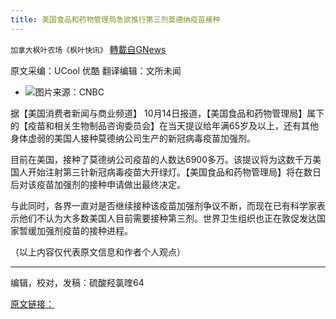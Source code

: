 ```yaml
---
title: 美国食品和药物管理局急欲推行第三剂莫德纳疫苗接种
---
```

`加拿大枫叶农场《枫叶快讯》` [轉載自GNews](https://gnews.org/zh-hans/1595125/)

原文采编：UCool 优酷 翻译编辑：文所未闻

- ![](https://assets.gnews.org/wp-content/uploads/2021/10/mdn-edited.jpg)图片来源：CNBC


据【美国消费者新闻与商业频道】 10月14日报道，【美国食品和药物管理局】属下的【疫苗和相关生物制品咨询委员会】在当天提议给年满65岁及以上，还有其他身体虚弱的美国人接种莫德纳公司生产的新冠病毒疫苗加强剂。

目前在美国，接种了莫德纳公司疫苗的人数达6900多万。该提议将为这数千万美国人开始注射第三针新冠病毒疫苗大开绿灯。【美国食品和药物管理局】将在数日后对该疫苗加强剂的接种申请做出最终决定。

与此同时，各界一直对是否继续接种该疫苗加强剂争议不断，而现在已有科学家表示他们不认为大多数美国人目前需要接种第三剂。世界卫生组织也正在敦促发达国家暂缓加强剂疫苗的接种进程。

（以上内容仅代表原文信息和作者个人观点）

* * *

编辑，校对，发稿：硫酸羟氯喹64

[原文链接：](https://www.cnbc.com/2021/10/14/fda-panel-unanimously-recommends-moderna-covid-booster-shots-for-at-risk-adults.html)
